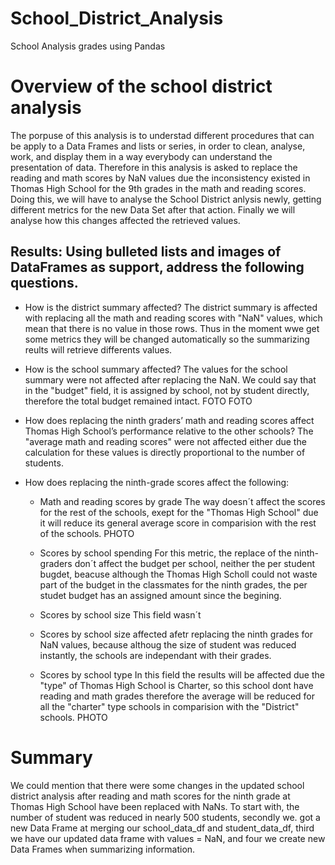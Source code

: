 # School_District_Analysis
School Analysis grades using Pandas
# Overview of the school district analysis
  The porpuse of this analysis is to understad different procedures that can be apply to a Data Frames and lists or series, in order to clean, analyse, work, and display them in a way everybody can understand the presentation of data.
Therefore in this analysis is asked to replace the reading and math scores by NaN values due the inconsistency existed in Thomas High School for the 9th grades in the math and reading scores. Doing this, we will have to analyse the School District anlysis newly, getting different metrics for the new Data Set after that action.
Finally we will analyse how this changes affected the retrieved values.

## Results: Using bulleted lists and images of DataFrames as support, address the following questions.
* How is the district summary affected?
The district summary is affected with replacing all the math and reading scores with "NaN" values, which mean that there is no value in those rows.
Thus in the moment wwe get some metrics they will be changed automatically so the summarizing reults will retrieve differents values.
* How is the school summary affected?
The values for the school summary were not affected after replacing the NaN. We could say that in the "budget" field, it is assigned by school, not by student directly,  therefore the total budget remained intact.
FOTO
FOTO
* How does replacing the ninth graders’ math and reading scores affect Thomas High School’s performance relative to the other schools?
The "average math and reading scores" were not affected either due the calculation for these values is directly proportional to the number of students.

* How does replacing the ninth-grade scores affect the following:
  * Math and reading scores by grade
  The way doesn´t affect the scores for the rest of the schools, exept for the "Thomas High School" due it will reduce its general average score in           comparision with the rest of the schools.
  PHOTO
  * Scores by school spending
  For this metric, the replace of the ninth-graders don´t affect the budget per school, neither the per student bugdet, beacuse although the Thomas High Scholl could not waste part of the budget in the classmates for the ninth grades, the per studet budget has an assigned amount since the begining.
  
  * Scores by school size
  This field wasn´t
  * Scores by school size affected afetr replacing the ninth grades for NaN values, because althoug the size of student was reduced instantly, the schools are independant with their grades.
  * Scores by school type
  In this field the results will be affected due the "type" of Thomas High School is Charter, so this school dont have reading and math grades therefore   the average will be reduced for all the "charter" type schools in comparision with the "District" schools.
  PHOTO
# Summary
We could mention that there were some changes in the updated school district analysis after reading and math scores for the ninth grade at Thomas High School have been replaced with NaNs. 
To start with, the number of student was reduced in nearly 500 students, secondly we. got a new Data Frame at merging our school_data_df and student_data_df, third we have our updated data frame with values = NaN, and four we create new Data Frames when summarizing information.
